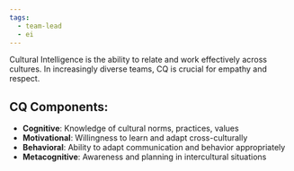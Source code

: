 ```yaml
---
tags:
  - team-lead
  - ei
---
```

Cultural Intelligence is the ability to relate and work effectively across cultures. In increasingly diverse teams, CQ is crucial for empathy and respect.

## CQ Components:
* **Cognitive**: Knowledge of cultural norms, practices, values
* **Motivational**: Willingness to learn and adapt cross-culturally
* **Behavioral**: Ability to adapt communication and behavior appropriately
* **Metacognitive**: Awareness and planning in intercultural situations